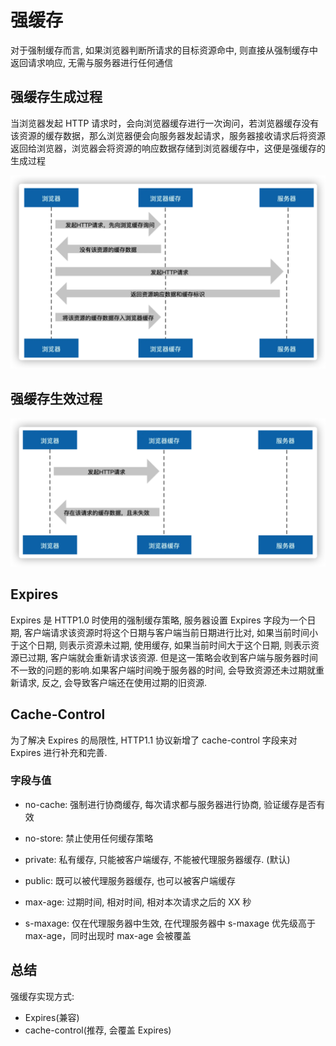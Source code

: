 # 强缓存

对于强制缓存而言, 如果浏览器判断所请求的目标资源命中, 则直接从强制缓存中返回请求响应, 无需与服务器进行任何通信

## 强缓存生成过程

当浏览器发起 HTTP 请求时，会向浏览器缓存进行一次询问，若浏览器缓存没有该资源的缓存数据，那么浏览器便会向服务器发起请求，服务器接收请求后将资源返回给浏览器，浏览器会将资源的响应数据存储到浏览器缓存中，这便是强缓存的生成过程

![强缓存生成过程](../image/强缓存生成过程.png)

## 强缓存生效过程

![强缓存生效过程](../image/强缓存生效过程.png)

## Expires

Expires 是 HTTP1.0 时使用的强制缓存策略, 服务器设置 Expires 字段为一个日期, 客户端请求该资源时将这个日期与客户端当前日期进行比对, 如果当前时间小于这个日期, 则表示资源未过期, 使用缓存, 如果当前时间大于这个日期, 则表示资源已过期, 客户端就会重新请求该资源.
但是这一策略会收到客户端与服务器时间不一致的问题的影响.如果客户端时间晚于服务器的时间, 会导致资源还未过期就重新请求, 反之, 会导致客户端还在使用过期的旧资源.

## Cache-Control

为了解决 Expires 的局限性, HTTP1.1 协议新增了 cache-control 字段来对 Expires 进行补充和完善.

### 字段与值

- no-cache: 强制进行协商缓存, 每次请求都与服务器进行协商, 验证缓存是否有效
- no-store: 禁止使用任何缓存策略

- private: 私有缓存, 只能被客户端缓存, 不能被代理服务器缓存. (默认)
- public: 既可以被代理服务器缓存, 也可以被客户端缓存

- max-age: 过期时间, 相对时间, 相对本次请求之后的 XX 秒
- s-maxage: 仅在代理服务器中生效, 在代理服务器中 s-maxage 优先级高于 max-age，同时出现时 max-age 会被覆盖

## 总结

强缓存实现方式:

- Expires(兼容)
- cache-control(推荐, 会覆盖 Expires)
